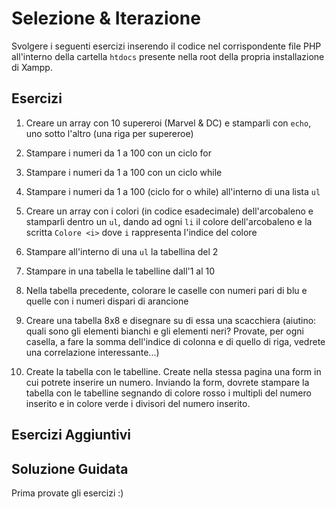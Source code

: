 # Selezione & Iterazione

Svolgere i seguenti esercizi inserendo il codice nel corrispondente file PHP all'interno della cartella `htdocs` presente nella root della propria installazione di Xampp.

## Esercizi

1. Creare un  array con 10 supereroi (Marvel & DC) e stamparli con `echo`, uno sotto l'altro (una riga per supereroe)

1. Stampare i numeri da 1 a 100 con un ciclo for
1. Stampare i numeri da 1 a 100 con un ciclo while
1. Stampare i numeri da 1 a 100 (ciclo for o while) all'interno di una lista `ul`
1. Creare un array con i colori (in codice esadecimale) dell'arcobaleno e stamparli dentro un `ul`, dando ad ogni `li` il colore dell'arcobaleno e la scritta `Colore <i>` dove `i` rappresenta l'indice del colore
1. Stampare all'interno di una `ul` la tabellina del 2
1. Stampare in una tabella le tabelline dall'1 al 10
1. Nella tabella precedente, colorare le caselle con numeri pari di blu e quelle con i numeri dispari di arancione
1. Creare una tabella 8x8 e disegnare su di essa una scacchiera (aiutino: quali sono gli elementi bianchi e gli elementi neri? Provate, per ogni casella, a fare la somma dell'indice di colonna e di quello di riga, vedrete una correlazione interessante...)
1. Create la tabella con le tabelline. Create nella stessa pagina una form in cui potrete inserire un numero. Inviando la form, dovrete stampare la tabella con le tabelline segnando di colore rosso i multipli del numero inserito e in colore verde i divisori del numero inserito.

## Esercizi Aggiuntivi


## Soluzione Guidata

Prima provate gli esercizi :)
